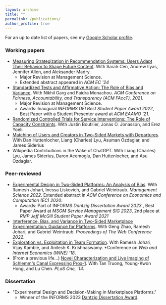 ```yaml
---
layout: archive
title: ""
permalink: /publications/
author_profile: true
---
```


For an up to date list of papers, see my [Google Scholar profile](https://scholar.google.com/citations?user=V3NQnJoAAAAJ&hl=en). 

### Working papers
* [Measuring Strategization in Recommendation Systems: Users Adapt Their Behavior to Shape Future Content](https://arxiv.org/abs/2405.05596). With Sarah Cen, Andrew Ilyas, Jennifer Allen, and Aleksander Madry.
   * Major Revision at Management Science.
   * Extended abstract appeared in *ACM EC '24*
* [Standardized Tests and Affirmative Action: The Role of Bias and Variance](https://arxiv.org/abs/2010.04396). With Nikhil Garg and Faidra Monachou. *ACM Conference on Fairness, Accountability, and Transparency (ACM FAccT), 2021.*
  * Major Revision at Management Science. 
  * Awards: Inaugural *INFORMS DEI Best Student Paper Award 2022*, 
Best Paper with a Student Presenter award at *ACM EAAMO '21*. 
* [Randomized Controlled Trials for Service Interventions: The Role of Capacity Constraints](https://arxiv.org/abs/2407.21322). With Justin Boutilier, Jonas O. Jonasson, and Erez Yoeli.
* [Matching of Users and Creators in Two-Sided Markets with Departures](https://arxiv.org/abs/2401.00313). With Dan Huttenlocher, Liang (Charles) Lyu, Asuman Ozdaglar, and James Siderius
* Wikipedia Contributions in the Wake of ChatGPT. With Liang (Charles) Lyu, James Siderius, Daron Acemoglu, Dan Huttenlocher, and Asu Ozdaglar. 
 


### Peer-reviewed

* [Experimental Design in Two-Sided Platforms: An Analysis of Bias](https://arxiv.org/abs/2002.05670).  With Ramesh Johari, Inessa Liskovich, and Gabriel Weintraub. *Management Science 2022*. Extended abstract in *ACM Conference on Economics and Computation (EC) 2020*.
    * Awards: Part of INFORMS *Dantzig Dissertation Award 2023* , Best Paper Award at *MSOM Service Management SIG 2023*, 2nd place at *RMP Jeff McGill Student Paper Award 2021*
* [Interference, Bias, and Variance in Two-Sided Marketplace Experimentation: Guidance for Platforms](https://arxiv.org/abs/2104.12222). With Geng Zhao, Ramesh Johari, and Gabriel Weintraub. *Proceedings of The Web Conference 2022*.
* [Exploration vs. Exploitation in Team Formation](https://arxiv.org/abs/1809.06937). With Ramesh Johari, Vijay Kamble, and Anilesh K. Krishnaswamy. *Conference on *Web and Internet Economics (WINE) '18*. 
* (From a previous life...) [Novel Characterization and Live Imaging of Schlemm's Canal Expressing Prox-1](https://pubmed.ncbi.nlm.nih.gov/24827370/).  With Tan Truong, Young-Kwon Hong, and Lu Chen. *PLoS One, '14*. 


### Dissertation
*  "Experimental Design and Decision-Making in Marketplace Platforms."  
   * Winner of the INFORMS 2023 [Dantzig Dissertation Award](https://www.informs.org/Recognizing-Excellence/INFORMS-Prizes/George-B.-Dantzig-Dissertation-Award).
